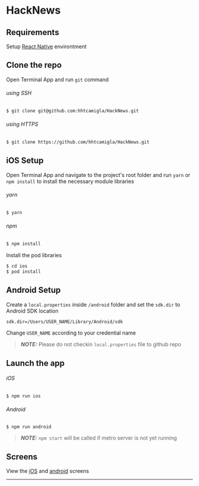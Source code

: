 # HackNews

## Requirements
Setup [React Native](https://reactnative.dev/docs/environment-setup) environtment
 

## Clone the repo
Open Terminal App and run `git` command

###### using SSH
 
```bash
$ git clone git@github.com:hhtcamigla/HackNews.git
```
###### using HTTPS

```bash
$ git clone https://github.com/hhtcamigla/HackNews.git
```

## iOS Setup
Open Terminal App and navigate to the project's root folder and run `yarn` or `npm install` to install the necessary module libraries

###### yarn
 
```bash
$ yarn
```
###### npm

```bash
$ npm install
```
Install the pod libraries

```bash
$ cd ios
$ pod install
```

## Android Setup
Create a `local.properties` inside `/android` folder and set the `sdk.dir` to Android SDK location

```bash
sdk.dir=/Users/USER_NAME/Library/Android/sdk
```

Change `USER_NAME` according to your credential name
>**_NOTE:_**  Please do not checkin `local.properties` file to github repo


## Launch the app
###### iOS
```
$ npm run ios
```
###### Android
```
$ npm run android
```

>**_NOTE:_**  `npm start` will be called if metro server is not yet running

## Screens

View the [iOS](https://github.com/hhtcamigla/HackNews/blob/main/screenshots/ios.png?raw=true) and [android](https://github.com/hhtcamigla/HackNews/blob/main/screenshots/android.jpg?raw=true) screens 


---

